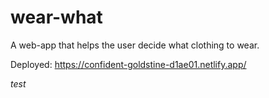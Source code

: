 # wear-what

A web-app that helps the user decide what clothing to wear.

Deployed: https://confident-goldstine-d1ae01.netlify.app/

_test_

